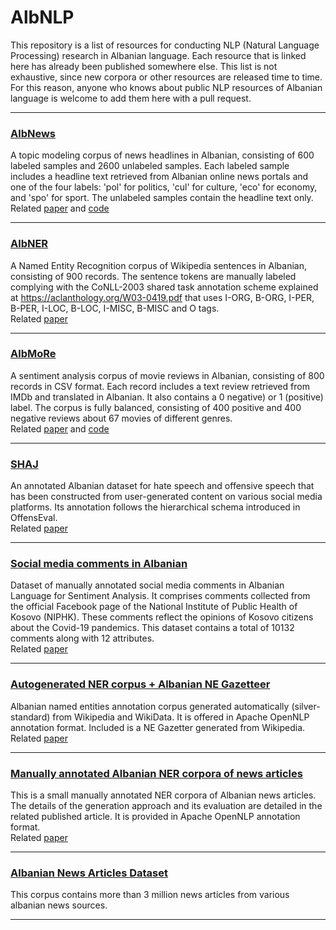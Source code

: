 # AlbNLP

This repository is a list of resources for conducting NLP (Natural Language Processing) research in Albanian language. Each resource that is linked here has already been published somewhere else. This list is not exhaustive, since new corpora or other resources are released time to time. For this reason, anyone who knows about public NLP resources of Albanian language is welcome to add them here with a pull request. 

---

### [AlbNews](http://hdl.handle.net/11234/1-5411)
A topic modeling corpus of news headlines in Albanian, consisting of 600 labeled samples and 2600 unlabeled samples. Each labeled sample includes a headline text retrieved from Albanian online news portals and one of the four labels: 'pol' for politics, 'cul' for culture, 'eco' for economy, and  'spo' for sport. The unlabeled samples contain the headline text only.  
Related [paper](https://arxiv.org/abs/2402.04028) and [code](https://github.com/erionc/AlbNews)

---

### [AlbNER](http://hdl.handle.net/11234/1-5214)
A Named Entity Recognition corpus of Wikipedia sentences in Albanian, consisting of 900 records. The sentence tokens are manually labeled complying with the CoNLL-2003 shared task annotation scheme explained at https://aclanthology.org/W03-0419.pdf that uses I-ORG, B-ORG, I-PER, B-PER, I-LOC, B-LOC, I-MISC, B-MISC and O tags.  
Related [paper](https://arxiv.org/abs/2309.08741)

---

### [AlbMoRe](http://hdl.handle.net/11234/1-5165)
A sentiment analysis corpus of movie reviews in Albanian, consisting of 800 records in CSV format. Each record includes a text review retrieved from IMDb and translated in Albanian. It also contains a 0 negative) or 1 (positive) label. The corpus is fully balanced, consisting of 400 positive and 400 negative reviews about 67 movies of different genres.  
Related [paper](https://arxiv.org/abs/2306.08526) and [code](https://github.com/erionc/AlbMoRe)

---

### [SHAJ](https://figshare.com/articles/dataset/SHAJ_Albanian_hate_speech_abusive_language/19333298)
An annotated Albanian dataset for hate speech and offensive speech that has been constructed from user-generated content on various social media platforms. Its annotation follows the hierarchical schema introduced in OffensEval.   
Related [paper](https://arxiv.org/abs/2107.13592)

---

### [Social media comments in Albanian](https://data.mendeley.com/datasets/bj2gyvkgvx/4)
Dataset of manually annotated social media comments in Albanian Language for Sentiment Analysis. It comprises comments collected from the official Facebook page of the National Institute of Public Health of Kosovo (NIPHK). These comments reflect the opinions of Kosovo citizens about the Covid-19 pandemics. This dataset contains a total of 10132 comments along with 12 attributes.  
Related [paper](https://www.sciencedirect.com/science/article/pii/S2352340922006333)

---

### [Autogenerated NER corpus + Albanian NE Gazetteer](https://zenodo.org/records/7339199)
Albanian named entities annotation corpus generated automatically (silver-standard) from Wikipedia and WikiData. It is offered in Apache OpenNLP annotation format. Included is a NE Gazetter generated from Wikipedia.
Related [paper](https://sciendo.com/article/10.2478/cait-2018-0009)

---

### [Manually annotated Albanian NER corpora of news articles](https://www.researchgate.net/publication/365605758_Manually_annotated_Albanian_NER_corpora_of_news_articles)
This is a small manually annotated NER corpora of Albanian news articles. The details of the generation approach and its evaluation are detailed in the related published article. It is provided in Apache OpenNLP annotation format.  
Related [paper](https://www.researchgate.net/publication/311208652_Named_Entity_Recognition_in_Albanian_Based_on_CRFs_Approach)

---

### [Albanian News Articles Dataset](https://www.kaggle.com/dsv/2571388)
This corpus contains more than 3 million news articles from various albanian news sources.

---


